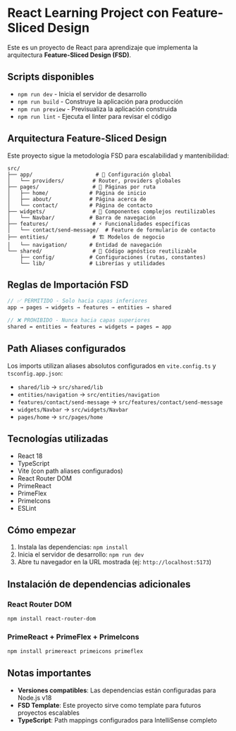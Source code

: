 # React Learning Project con Feature-Sliced Design

Este es un proyecto de React para aprendizaje que implementa la arquitectura **Feature-Sliced Design (FSD)**.

## Scripts disponibles

- `npm run dev` - Inicia el servidor de desarrollo
- `npm run build` - Construye la aplicación para producción  
- `npm run preview` - Previsualiza la aplicación construida
- `npm run lint` - Ejecuta el linter para revisar el código

## Arquitectura Feature-Sliced Design

Este proyecto sigue la metodología FSD para escalabilidad y mantenibilidad:

```
src/
├── app/                    # 🎯 Configuración global
│   └── providers/         # Router, providers globales
├── pages/                 # 📄 Páginas por ruta
│   ├── home/             # Página de inicio
│   ├── about/            # Página acerca de  
│   └── contact/          # Página de contacto
├── widgets/               # 🧩 Componentes complejos reutilizables
│   └── Navbar/           # Barra de navegación
├── features/              # ⚡ Funcionalidades específicas
│   └── contact/send-message/  # Feature de formulario de contacto
├── entities/              # 🏗️ Modelos de negocio
│   └── navigation/       # Entidad de navegación
└── shared/                # 🔧 Código agnóstico reutilizable
    ├── config/           # Configuraciones (rutas, constantes)
    └── lib/              # Librerías y utilidades
```

## Reglas de Importación FSD

```typescript
// ✅ PERMITIDO - Solo hacia capas inferiores
app → pages → widgets → features → entities → shared

// ❌ PROHIBIDO - Nunca hacia capas superiores  
shared ↛ entities ↛ features ↛ widgets ↛ pages ↛ app
```

## Path Aliases configurados

Los imports utilizan aliases absolutos configurados en `vite.config.ts` y `tsconfig.app.json`:

- `shared/lib` → `src/shared/lib`
- `entities/navigation` → `src/entities/navigation`  
- `features/contact/send-message` → `src/features/contact/send-message`
- `widgets/Navbar` → `src/widgets/Navbar`
- `pages/home` → `src/pages/home`

## Tecnologías utilizadas

- React 18
- TypeScript
- Vite (con path aliases configurados)
- React Router DOM
- PrimeReact
- PrimeFlex  
- PrimeIcons
- ESLint

## Cómo empezar

1. Instala las dependencias: `npm install`
2. Inicia el servidor de desarrollo: `npm run dev`
3. Abre tu navegador en la URL mostrada (ej: `http://localhost:5173`)

## Instalación de dependencias adicionales

### React Router DOM
```bash
npm install react-router-dom
```

### PrimeReact + PrimeFlex + PrimeIcons  
```bash
npm install primereact primeicons primeflex
```

## Notas importantes

- **Versiones compatibles**: Las dependencias están configuradas para Node.js v18
- **FSD Template**: Este proyecto sirve como template para futuros proyectos escalables
- **TypeScript**: Path mappings configurados para IntelliSense completo